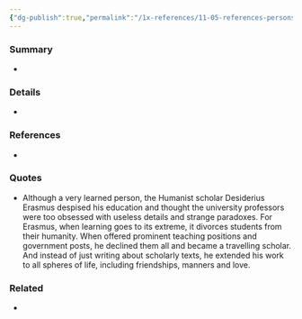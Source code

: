 ```yaml
---
{"dg-publish":true,"permalink":"/1x-references/11-05-references-persons/desiderius-erasmus/","title":"Desiderius Erasmus","dgShowBacklinks":false}
---
```



### Summary
- 

### Details
- 

### References
- 

### Quotes
- Although a very learned person, the Humanist scholar Desiderius Erasmus despised his education and thought the university professors were too obsessed with useless details and strange paradoxes. For Erasmus, when learning goes to its extreme, it divorces students from their humanity. When offered prominent teaching positions and government posts, he declined them all and became a travelling scholar. And instead of just writing about scholarly texts, he extended his work to all spheres of life, including friendships, manners and love.

### Related
- 